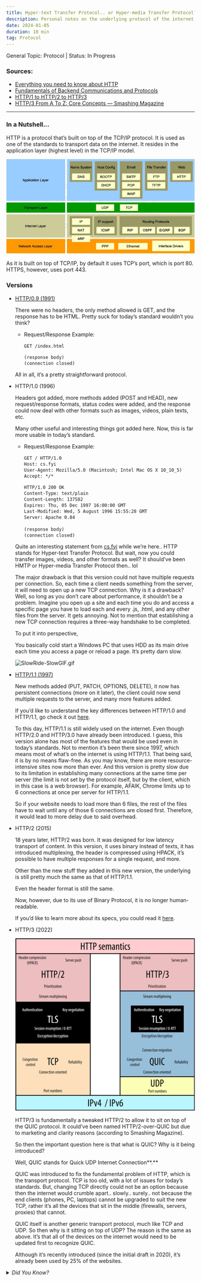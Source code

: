 ```yaml
---
title: Hyper-text Transfer Protocol.. or Hyper-media Transfer Protocol?
description: Personal notes on the underlying protocol of the internet.
date: 2024-01-05
duration: 10 min
tag: Protocol
---
```


General Topic: Protocol | Status: In Progress

### Sources:
- [Everything you need to know about HTTP](https://cs.fyi/guide/http-in-depth)
- [Fundamentals of Backend Communications and Protocols](https://www.udemy.com/course/fundamentals-of-backend-communications-and-protocols/learn/lecture/34630270#overview)
- [HTTP/1 to HTTP/2 to HTTP/3](https://www.youtube.com/watch?v=a-sBfyiXysI&ab_channel=ByteByteGo)
- [HTTP/3 From A To Z: Core Concepts — Smashing Magazine](https://www.smashingmagazine.com/2021/08/http3-core-concepts-part1/)

---

### In a Nutshell...

HTTP is a protocol that’s built on top of the TCP/IP protocol. It is used as one of the standards to transport data on the internet. It resides in the application layer (highest level) in the TCP/IP model.

![TCP/IP Model](HTTP/TCPIP_Model.png)

As it is built on top of TCP/IP, by default it uses TCP’s port, which is port 80. HTTPS, however, uses port 443.

### Versions

- [HTTP/0.9 (1991)](https://www.w3.org/Protocols/HTTP/AsImplemented.html)

    There were no headers, the only method allowed is GET, and the response has to be HTML. Pretty suck for today’s standard wouldn’t you think?

    - Request/Response Example:

        ```plaintext
        GET /index.html
        ```

        ```plaintext
        (response body)
        (connection closed)
        ```

    All in all, it’s a pretty straightforward protocol.

- HTTP/1.0 (1996)

    Headers got added, more methods added (POST and HEAD), new request/response formats, status codes were added, and the response could now deal with other formats such as images, videos, plain texts, etc.

    Many other useful and interesting things got added here. Now, this is far more usable in today’s standard.

    - Request/Response Example:

        ```plaintext
        GET / HTTP/1.0
        Host: cs.fyi
        User-Agent: Mozilla/5.0 (Macintosh; Intel Mac OS X 10_10_5)
        Accept: */*
        ```

        ```plaintext
        HTTP/1.0 200 OK
        Content-Type: text/plain
        Content-Length: 137582
        Expires: Thu, 05 Dec 1997 16:00:00 GMT
        Last-Modified: Wed, 5 August 1996 15:55:28 GMT
        Server: Apache 0.84

        (response body)
        (connection closed)
        ```

    Quite an interesting statement from [cs.fyi](https://cs.fyi/guide/http-in-depth) while we’re here.. HTTP stands for Hyper-text Transfer Protocol. But wait, now you could transfer images, videos, and other formats as well? It should’ve been HMTP or Hyper-media Transfer Protocol then.. lol

    The major drawback is that this version could not have multiple requests per connection. So, each time a client needs something from the server, it will need to open up a new TCP connection. Why is it a drawback? Well, so long as you don’t care about performance, it shouldn’t be a problem. Imagine you open up a site and each time you do and access a specific page you have to load each and every .js, .html, and any other files from the server. It gets annoying. Not to mention that establishing a new TCP connection requires a three-way handshake to be completed.

    To put it into perspective,

    You basically cold start a Windows PC that uses HDD as its main drive each time you access a page or reload a page. It’s pretty darn slow.

    ![SlowRide-SlowGIF.gif](HTTP/SlowRide-SlowGIF.gif)

- [HTTP/1.1 (1997)](https://datatracker.ietf.org/doc/html/rfc2616)

    New methods added (PUT, PATCH, OPTIONS, DELETE), it now has persistent connections (more on it later), the client could now send multiple requests to the server, and many more features added.

    If you’d like to understand the key differences between HTTP/1.0 and HTTP/1.1, go check it out [here](https://www.ra.ethz.ch/cdstore/www8/data/2136/pdf/pd1.pdf).

    To this day, HTTP/1.1 is still widely used on the internet. Even though HTTP/2.0 and HTTP/3.0 have already been introduced. I guess, this version alone has most of the features that would be used even in today’s standards. Not to mention it’s been there since 1997, which means most of what’s on the internet is using HTTP/1.1. That being said, it is by no means flaw-free. As you may know, there are more resource-intensive sites now more than ever. And this version is pretty slow due to its limitation in establishing many connections at the same time per server (the limit is not set by the protocol itself, but by the client, which in this case is a web browser). For example, AFAIK, Chrome limits up to 6 connections at once per server for HTTP/1.1.

    So if your website needs to load more than 6 files, the rest of the files have to wait until any of those 6 connections are closed first. Therefore, it would lead to more delay due to said overhead.

- HTTP/2 (2015)

    18 years later, HTTP/2 was born. It was designed for low latency transport of content. In this version, it uses binary instead of texts, it has introduced multiplexing, the header is compressed using HPACK, it’s possible to have multiple responses for a single request, and more.

    Other than the new stuff they added in this new version, the underlying is still pretty much the same as that of HTTP/1.1.

    Even the header format is still the same.

    Now, however, due to its use of Binary Protocol, it is no longer human-readable.

    If you’d like to learn more about its specs, you could read it [here](https://http2.github.io/http2-spec/#FrameTypes).

- HTTP/3 (2022)

    ![HTTP/3](HTTP/HTTP3.png)

    HTTP/3 is fundamentally a tweaked HTTP/2 to allow it to sit on top of the QUIC protocol. It could’ve been named HTTP/2-over-QUIC but due to marketing and clarity reasons (according to Smashing Magazine).

    So then the important question here is that what is QUIC? Why is it being introduced?

    Well, QUIC stands for Quick UDP Internet Connection**.**

    QUIC was introduced to fix the fundamental problem of HTTP, which is the transport protocol. TCP is too old, with a lot of issues for today’s standards. But, changing TCP directly could not be an option because then the internet would crumble apart.. slowly.. surely.. not because the end clients (phones, PC, laptops) cannot be upgraded to suit the new TCP, rather it’s all the devices that sit in the middle (firewalls, servers, proxies) that cannot.

    QUIC itself is another generic transport protocol, much like TCP and UDP. So then why is it sitting on top of UDP? The reason is the same as above. It’s that all of the devices on the internet would need to be updated first to recognize QUIC.

    Although it’s recently introduced (since the initial draft in 2020), it’s already been used by 25% of the websites.

<details>
  <summary><em>Did You Know?</em></summary>
  <p>
    UDP, or User Datagram Protocol, is the leanest and meanest transport protocol around. It strips down to the essentials, only providing port numbers (like HTTP on port 80 or DNS on port 53). There’s no handshake, no connection setup—just pure, unadulterated speed. If a packet gets lost, UDP doesn’t care; it won’t resend it. This “best effort” approach means blazing-fast performance with zero wait for handshakes or error checks. UDP shines in live, high-frequency updates where outdated data doesn’t matter, like video calls or online gaming. Need low upfront delay? DNS queries love UDP for its single-trip simplicity. When milliseconds matter, UDP is your go-to guy.
  </p>
</details>
